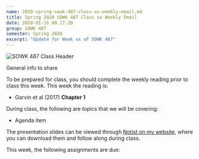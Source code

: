 ```yaml
---
name: 2020-spring-sowk-487-class-xx-weekly-email.md
title: Spring 2020 SOWK 487 Class xx Weekly Email
date: 2020-01-16 00.17.20
group: SOWK 487
semester: Spring 2020
excerpt: "Update for Week xx of SOWK 487"
---
```


![SOWK 487 Class Header](https://jacobrcampbell.com/assets/media/2020-class-header-sowk-theories-of-practice-ii.png "SOWK 487 Class Header")



General info to share 

To be prepared for class, you should complete the weekly reading prior to class this week. This week the reading is:

- Garvin et al (2017) __Chapter 1__

During class, the following are topics that we will be covering:

- Agenda item

The presentation slides can be viewed through [Notist on my website](https://presentations.jacobrcampbell.com), where you can download them and follow along during class.

This week, the following assignments are due:

